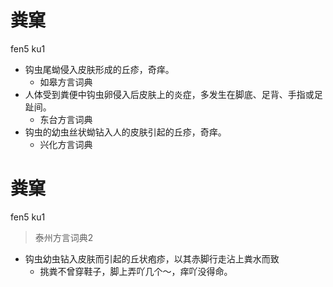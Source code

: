 # 粪窠
fen5 ku1
+ 钩虫尾蚴侵入皮肤形成的丘疹，奇痒。
  * 如皋方言词典
+ 人体受到粪便中钩虫卵侵入后皮肤上的炎症，多发生在脚底、足背、手指或足趾间。
  * 东台方言词典
+ 钩虫的幼虫丝状蚴钻入人的皮肤引起的丘疹，奇痒。
  * 兴化方言词典


# 粪窠
fen5 ku1
> 泰州方言词典2
- 钩虫幼虫钻入皮肤而引起的丘状疱疹，以其赤脚行走沾上粪水而致
  - 挑粪不曾穿鞋子，脚上弄吖几个～，痒吖没得命。